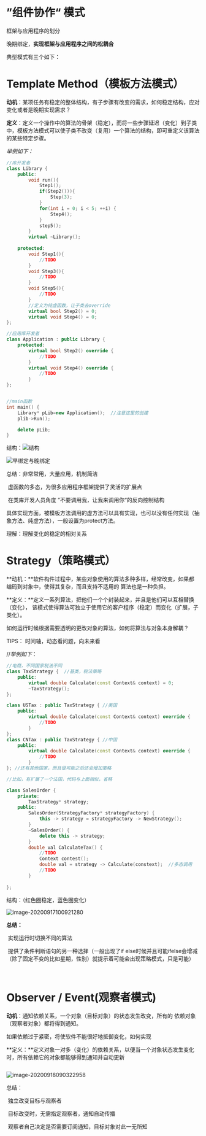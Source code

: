 

# ”组件协作“ 模式

框架与应用程序的划分

晚期绑定，**实现框架与应用程序之间的松耦合**

典型模式有三个如下：

# Template Method（模板方法模式）

**动机**：某项任务有稳定的整体结构，有子步骤有改变的需求，如何稳定结构，应对变化或者是晚期实现需求？

**定义**：定义一个操作中的算法的骨架（稳定），而将一些步骤延迟（变化）到子类中，模板方法模式可以使子类不改变（复用）一个算法的结构，即可重定义该算法的某些特定步骤。

*举例如下：*

```c++
//库开发者
class Library {
    public:
    	void run(){
            Step1();
            if(Step2())){
                Step(3);
            }
            for(int i = 0; i < 5; ++i) {
                Step4();
            }
            step5();
        }
    	virtual ~Library();
    	
    protected:
    	void Step1(){
			//TODO
        }
        void Step3(){
			//TODO
        }
    	void Step5(){
			//TODO
        }
    	//定义为纯虚函数，让子类去override
    	virtual bool Step2() = 0;
    	virtual void Step4() = 0;
};

//应用库开发者
class Application : public Library {
    protected:
    	virtual bool Step2() override {
            //TODO
        }
    	virtual void Step4() override {
            //TODO
        }
};


//main函数
int main() {
    Library* pLib=new Application();  //注意这里的创建
    plib->Run();

    delete pLib;
}
```

结构：![结构](C:\Users\MengSansui\AppData\Roaming\Typora\typora-user-images\image-20200917093334722.png)

![早绑定与晚绑定](C:\Users\MengSansui\AppData\Roaming\Typora\typora-user-images\image-20200916210616830.png)

总结：非常常用，大量应用，机制简洁

​			虚函数的多态，为很多应用程序框架提供了灵活的扩展点

​			在类库开发人员角度      ”不要调用我，让我来调用你“的反向控制结构

​			具体实现方面，被模板方法调用的虚方法可以具有实现，也可以没有任何实现（抽象方法、纯虚方法），一般设置为protect方法。

理解：理解变化的稳定的相对关系





# Strategy（策略模式）

**动机：**软件构件过程中，某些对象使用的算法多种多样，经常改变，如果都编码到对象中，使得其复杂，而且支持不适用的 算法也是一种负担。

**定义：**定义一系列算法，把他们一个个封装起来，并且是他们可以互相替换（变化）， 该模式使得算法可独立于使用它的客户程序（稳定）而变化（扩展，子类化）。

如何运行时候根据需要透明的更改对象的算法，如何将算法与对象本身解耦？



TIPS： 时间轴，动态看问题，向未来看

//*举例如下*：

```cpp
//电商，不同国家税法不同
class TaxStrategy {  //基类，税法策略
  	public:
    	virtual double Calculate(const Context& context) = 0;
    	~TaxStrategy();
};

class USTax : public TaxStrategy { //美国
    public:
  		virtual double Calculate(const Context& context) override {
        	//TODO
   	 	}  
};
class CNTax : public TaxStrategy { //中国
    public:
  		virtual double Calculate(const Context& context) override {
        	//TODO
   	 	}  
}; //还有其他国家，而且很可能之后还会增加策略

//比如，有扩展了一个法国，代码与上面相似，省略

class SalesOrder {
    private:
    	TaxStrategy* strategy;
    public:
    	SalesOrder(StrategyFactory* strategyFactory) {
        	this -> strategy = strategyFactory -> NewStrategy();
        }
    	~SalesOrder() {
            delete this -> strategy;
        }
    	double val CalculateTax() {
            //TODO
            Context contest();
            double val = strategy -> Calculate(constext);  //多态调用
            //TODO
        }
    
};
```

结构：（红色圈稳定，蓝色圈变化）

![image-20200917100921280](C:\Users\MengSansui\AppData\Roaming\Typora\typora-user-images\image-20200917100921280.png)

**总结：**

​		实现运行时切换不同的算法

​		提供了条件判断语句的另一种选择（一般出现了if else时候并且可能ifelse会增减（除了固定不变的比如星期，性别）就提示着可能会出现策略模式，只是可能）

​		

# Observer / Event(观察者模式)

**动机**：通知依赖关系，一个对象（目标对象）的状态发生改变，所有的 依赖对象（观察者对象）都将得到通知。

如果依赖过于紧密，将使软件不能很好地抵御变化，如何实现

**定义：**定义对象一对多（变化）的依赖关系，以便当一个对象状态发生变化时，所有依赖它的对象都能够得到通知并自动更新

```c++

```



![image-20200918090322958](C:\Users\MengSansui\AppData\Roaming\Typora\typora-user-images\image-20200918090322958.png)

总结：

​		独立改变目标与观察者

​		目标改变时，无需指定观察者，通知自动传播

​		观察者自己决定是否需要订阅通知，目标对象对此一无所知

